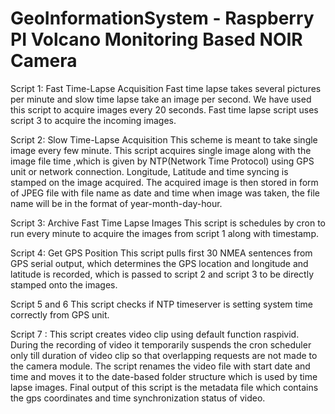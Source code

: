 # GeoInformationSystem - Raspberry PI Volcano Monitoring Based NOIR Camera

Script 1: Fast Time-Lapse Acquisition
Fast time lapse takes several pictures per minute and slow time lapse take an image per second. We have used this script to acquire images every 20 seconds. Fast time lapse script uses script 3 to acquire the incoming images.


Script 2: Slow Time-Lapse Acquisition
This scheme is meant to take single image every few minute. This script acquires single image along with the image file time ,which is given by NTP(Network Time Protocol) using GPS unit or network connection. Longitude, Latitude and time syncing is stamped on the image acquired. The acquired image is then stored in form of JPEG file with file name as date and time when image was taken, the file name will be in the format of year-month-day-hour.

Script 3: Archive Fast Time Lapse Images
This script is schedules by cron to run every minute to acquire the images from script 1 along with timestamp.

Script 4: Get GPS Position
This script pulls first 30 NMEA sentences from GPS serial output, which determines the GPS location and longitude and latitude is recorded, which is passed to script 2 and script 3 to be directly stamped onto the images.

Script 5 and 6
This script checks if NTP timeserver is setting system time correctly from GPS unit.

Script 7 : 
This script creates video clip using default function raspivid. During the recording of video it temporarily suspends the cron scheduler only till duration of video clip so that overlapping requests are not made to the camera module. The script renames the video file with start date and time and moves it to the date-based folder structure which is used by time lapse images. Final output of this script is the metadata file which contains the gps coordinates and time synchronization status of video.
